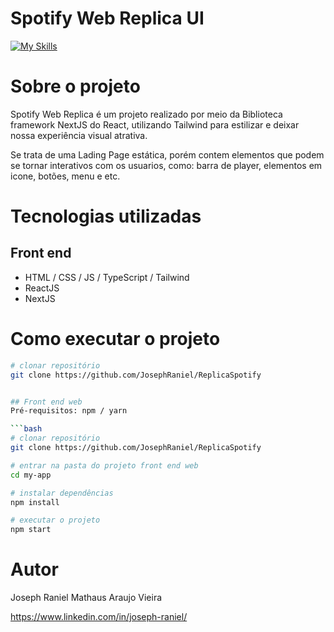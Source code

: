 # Spotify Web Replica UI

[![My Skills](https://skills.thijs.gg/icons?i=js,nodejs,react,nextjs,tailwind&theme=dark)](https://skills.thijs.gg)

# Sobre o projeto



Spotify Web Replica é um projeto realizado por meio da Biblioteca framework NextJS do React, utilizando Tailwind para estilizar e deixar nossa experiência visual atrativa. 

Se trata de uma Lading Page estática, porém contem elementos que podem se tornar interativos com os usuarios, como: barra de player, elementos em icone, botões, menu e etc. 



# Tecnologias utilizadas
## Front end
- HTML / CSS / JS / TypeScript / Tailwind 
- ReactJS
- NextJS

# Como executar o projeto



```bash
# clonar repositório
git clone https://github.com/JosephRaniel/ReplicaSpotify


## Front end web
Pré-requisitos: npm / yarn

```bash
# clonar repositório
git clone https://github.com/JosephRaniel/ReplicaSpotify

# entrar na pasta do projeto front end web
cd my-app

# instalar dependências
npm install

# executar o projeto
npm start
```

# Autor

Joseph Raniel Mathaus Araujo Vieira

https://www.linkedin.com/in/joseph-raniel/


